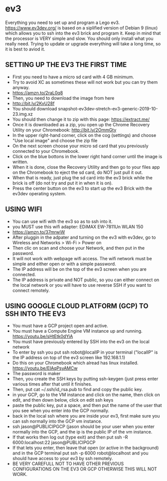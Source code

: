 # ev3
Everything you need to set up and program a Lego ev3. https://www.ev3dev.org/ is based on a siplified version of Debian 9 (linux) which allows you to ssh into the ev3 brick and program it. Keep in mind that the processor is VERY simple and slow. You should only install what you really need. Trying to update or upgrade everything will take a long time, so it is best to aviod it. 


## SETTING UP THE EV3 THE FIRST TIME
- First you need to have a micro sd card with 4 GB minimum.  
- Try to avoid XC as sometimes these will not work but you can try them anyway. 
- https://amzn.to/2raL0q8
- Then, you need to download the image from here
- http://bit.ly/2KvU28f
- You should download snapshot-ev3dev-stretch-ev3-generic-2019-10-23.img.xz
- You should then change it to zip with this page: https://extract.me/
- Once it is downloaded as a zip, you open up the Chrome Recovery Utility on your Chromebook: http://bit.ly/2OmmGty
- In the upper right-hand corner, click on the cog (settings) and choose "Use local image" and choose the zip file
- On the next screen choose your micro sd card that you previously connected to your Chromebook. 
- Click on the blue bottons in the lower right hand corner until the image is written. 
- When it is done, close the Recovery Utility and then go to your files app on the Chromebook to eject the sd card, do NOT just pull it out. 
- When that is ready, just plug the sd card into the ev3 brick while the brick is off (do not try and put it in when it is on). 
- Press the center button on the ev3 to start up the ev3 Brick with the ev3dev operating system.

## USING WIFI
- You can use wifi with the ev3 so as to ssh into it. 
- you MUST use this wifi adapter: EDiMAX EW-7811Un WLAN 150
- https://amzn.to/37mrwiW
- After pluggin in the adpater and turning on the ev3 with ev3dev, go to Wireless and Networks > Wi-Fi > Power on
- Then clic on scan and choose your Network, and then put in the password. 
- It will not work with webpage wifi access. The wifi network must be simple and either open or with a simple password.
- The IP address will be on the top of the ev3 screen when you are connected. 
- The IP address is private and NOT public, so you can either connect on the local network or you will have to use reverse SSH if you want to connect remotely. 

## USING GOOGLE CLOUD PLATFORM (GCP) TO SSH INTO THE EV3
- You must have a GCP project open and active.
- You must have a Compute Engine VM instance up and running. https://youtu.be/sHtEtk0dYiA
- You must have previously entered by SSH into the ev3 on the local network 
- To enter by ssh you put ssh robot@localIP in your terminal ("localIP" is the IP address on top of the ev3 screen like 192.168.1.1)
- Do this on your Chromebook which alread has linux installed. https://youtu.be/EIAqPsyAMCw
- The password is maker
- Then, you create the SSH keys by putting ssh-keygen (just press enter various times after that until it finishes. 
- Then, put cat ~/.ssh/id_rsa.pub to find and copy the public key. 
- in your GCP, go to the VM instance and click on the name, then click on edit, and then down below, click on edit ssh keys
- paste the public key, put a space, and then put the name of the user that you see when you enter into the GCP normally. 
- back in the local ssh where you are inside your ev3, first make sure you can ssh normally into the GCP vm instance. 
- ssh jason@PUBLICIPGCP (jason should be your user when you enter normally into the GCP, and the ip is the public IP of the vm instance. 
- If that works then log out (type exit) and then put ssh -R 6000:localhost:22 jason@PUBLICIPGCP
- If that lets you enter, then leave that open (or active in the background) and in the GCP terminal put ssh -p 6000 robot@localhost and you should have access to your ev3 by ssh remotely. 
- BE VERY CAREFULL NOT TO HAVE OTHER PREVIOUS CONFIGURATIONS ON THE EV3 OR GCP OTHERWISE THIS WILL NOT WORK.





